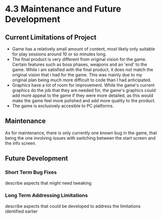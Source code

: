 # 4.3 Maintenance and Future Development

## Current Limitations of Project

* Game has a relatively small amount of content, most likely only suitable for play sessions around 10 or so minutes long.
* The final product is very different from original vision for the game. Certain features such as boss phases, weapons and an 'end' to the game. While i am satisfied with the final product, it does not match the original vision that i had for the game. This was mainly due to my original plan being much more difficult to code than I had anticipated.
* Graphics have a lot of room for improvement. While the game's current graphics do the job that they are needed for, the game's graphics could add more appeal to the game if they were more detailed, as this would make the game feel more polished and add more quality to the product.
* The game is exclusively accesible to PC platforms.

## Maintenance

As for maintenance, there is only currently one known bug in the game, that being the one involving issues with switching between the start screen and the info screen.&#x20;

## Future Development

### Short Term Bug Fixes

describe aspects that might need tweaking

### Long Term Addressing Limitations

describe aspects that could be developed to address the limitations identified earlier
